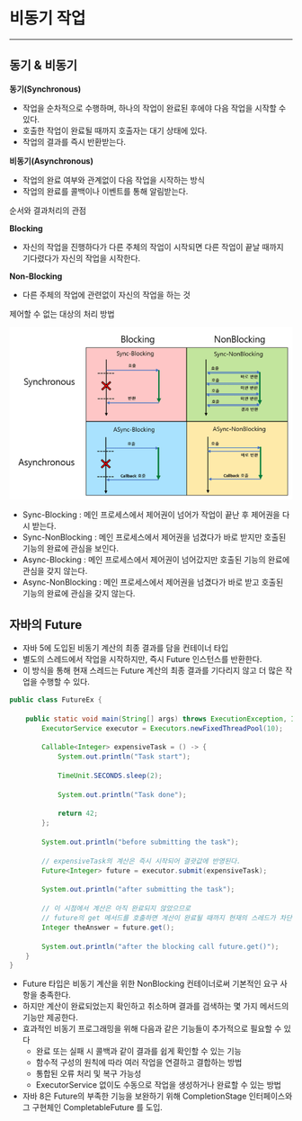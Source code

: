 # 비동기 작업

---

## 동기 & 비동기

**동기(Synchronous)**
- 작업을 순차적으로 수행하며, 하나의 작업이 완료된 후에야 다음 작업을 시작할 수 있다.
- 호출한 작업이 완료될 때까지 호출자는 대기 상태에 있다.
- 작업의 결과를 즉시 반환받는다.

**비동기(Asynchronous)**
- 작업의 완료 여부와 관계없이 다음 작업을 시작하는 방식
- 작업의 완료를 콜백이나 이벤트를 통해 알림받는다.

순서와 결과처리의 관점

**Blocking**
- 자신의 작업을 진행하다가 다른 주체의 작업이 시작되면 다른 작업이 끝날 때까지 기다렸다가 자신의 작업을 시작한다.

**Non-Blocking**
- 다른 주체의 작업에 관련없이 자신의 작업을 하는 것

제어할 수 없는 대상의 처리 방법

![img.png](img/Syn-Asyn-Block-NonBlock.png)

- Sync-Blocking : 메인 프로세스에서 제어권이 넘어가 작업이 끝난 후 제어권을 다시 받는다.
- Sync-NonBlocking : 메인 프로세스에서 제어권을 넘겼다가 바로 받지만 호출된 기능의 완료에 관심을 보인다.
- Async-Blocking : 메인 프로세스에서 제어권이 넘어갔지만 호출된 기능의 완료에 관심을 갖지 않는다.
- Async-NonBlocking : 메인 프로세스에서 제어권을 넘겼다가 바로 받고 호출된 기능의 완료에 관심을 갖지 않는다.

## 자바의 Future
- 자바 5에 도입된 비동기 계산의 최종 결과를 담을 컨테이너 타입
- 별도의 스레드에서 작업을 시작하지만, 즉시 Future 인스턴스를 반환한다.
- 이 방식을 통해 현재 스레드는 Future 계산의 최종 결과를 기다리지 않고 더 많은 작업을 수행할 수 있다.
```java
public class FutureEx {

    public static void main(String[] args) throws ExecutionException, InterruptedException {
        ExecutorService executor = Executors.newFixedThreadPool(10);

        Callable<Integer> expensiveTask = () -> {
            System.out.println("Task start");

            TimeUnit.SECONDS.sleep(2);

            System.out.println("Task done");
            
            return 42;
        };

        System.out.println("before submitting the task");

        // expensiveTask의 계산은 즉시 시작되어 결괏값에 반영된다.
        Future<Integer> future = executor.submit(expensiveTask);

        System.out.println("after submitting the task");

        // 이 시점에서 계산은 아직 완료되지 않았으므로
        // future의 get 메서드를 호출하면 계산이 완료될 때까지 현재의 스레드가 차단된다.
        Integer theAnswer = future.get();

        System.out.println("after the blocking call future.get()");
    }
}
```
- Future 타입은 비동기 계산을 위한 NonBlocking 컨테이너로써 기본적인 요구 사항을 충족한다.
- 하지만 계산이 완료되었는지 확인하고 취소하며 결과를 검색하는 몇 가지 메서드의 기능만 제공한다.
- 효과적인 비동기 프로그래밍을 위해 다음과 같은 기능들이 추가적으로 필요할 수 있다
  - 완료 또는 실패 시 콜백과 같이 결과를 쉽게 확인할 수 있는 기능
  - 함수적 구성의 원칙에 따라 여러 작업을 연결하고 결합하는 방법
  - 통합된 오류 처리 및 복구 가능성
  - ExecutorService 없이도 수동으로 작업을 생성하거나 완료할 수 있는 방법
- 자바 8은 Future의 부족한 기능을 보완하기 위해 CompletionStage<T> 인터페이스와 그 구현체인 CompletableFuture<T> 를 도입.
